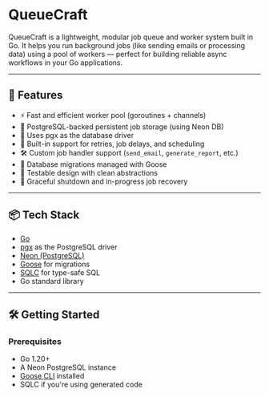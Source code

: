 # QueueCraft

QueueCraft is a lightweight, modular job queue and worker system built in Go. It helps you run background jobs (like sending emails or processing data) using a pool of workers — perfect for building reliable async workflows in your Go applications.

---

## 🚀 Features

- ⚡️ Fast and efficient worker pool (goroutines + channels)
- 🧱 PostgreSQL-backed persistent job storage (using Neon DB)
- 🧩 Uses pgx as the database driver
- 🔁 Built-in support for retries, job delays, and scheduling
- 🛠️ Custom job handler support (`send_email`, `generate_report`, etc.)
- 📜 Database migrations managed with Goose
- 🧪 Testable design with clean abstractions
- 🧹 Graceful shutdown and in-progress job recovery

---

## 📦 Tech Stack

- [Go](https://golang.org/)
- [pgx](https://github.com/jackc/pgx) as the PostgreSQL driver
- [Neon (PostgreSQL)](https://neon.tech/)
- [Goose](https://github.com/pressly/goose) for migrations
- [SQLC](https://sqlc.dev/) for type-safe SQL
- Go standard library

---

## 🛠️ Getting Started

### Prerequisites

- Go 1.20+
- A Neon PostgreSQL instance
- [Goose CLI](https://github.com/pressly/goose#installing) installed
- SQLC if you're using generated code